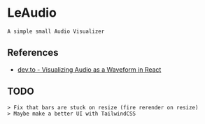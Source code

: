# LeAudio

```A simple small Audio Visualizer```


## References
- [dev.to - Visualizing Audio as a Waveform in React](https://dev.to/ssk14/visualizing-audio-as-a-waveform-in-react-o67)

## TODO
```console
> Fix that bars are stuck on resize (fire rerender on resize)
> Maybe make a better UI with TailwindCSS
```
